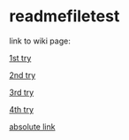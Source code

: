 readmefiletest
==============

link to wiki page:

[1st try](readmefiletest/wiki/test)

[2nd try](wiki/test)

[3rd try](test)

[4th try](/test)

[absolute link](https://github.com/borgified/readmefiletest/wiki)
